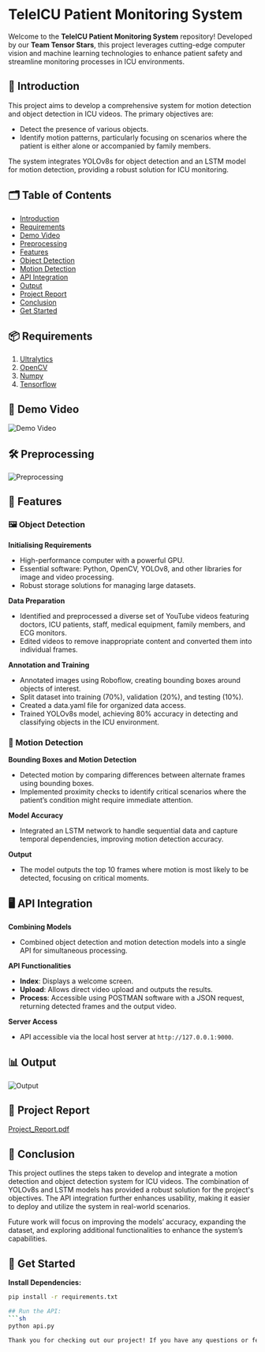 # TeleICU Patient Monitoring System
Welcome to the **TeleICU Patient Monitoring System** repository! Developed by our **Team Tensor Stars**, this project leverages cutting-edge computer vision and machine learning technologies to enhance patient safety and streamline monitoring processes in ICU environments.

## 📄 Introduction
This project aims to develop a comprehensive system for motion detection and object detection in ICU videos. The primary objectives are:
- Detect the presence of various objects.
- Identify motion patterns, particularly focusing on scenarios where the patient is either alone or accompanied by family members.

The system integrates YOLOv8s for object detection and an LSTM model for motion detection, providing a robust solution for ICU monitoring.

## 🗂 Table of Contents
- [Introduction](#-introduction)
- [Requirements](#-requirements)
- [Demo Video](#-demo-video)
- [Preprocessing](#-preprocessing)
- [Features](#-features)
- [Object Detection](#-object-detection)
- [Motion Detection](#-motion-detection)
- [API Integration](#-api-integration)
- [Output](#-output)
- [Project Report](#-project-report)
- [Conclusion](#-conclusion)
- [Get Started](#-get-started)

## 📦 Requirements
1. [Ultralytics](https://docs.ultralytics.com/)
2. [OpenCV](https://docs.opencv.org/4.x/)
3. [Numpy](https://numpy.org/doc/)
4. [Tensorflow](https://www.tensorflow.org/api_docs)

## 🎥 Demo Video
![Demo Video](https://github.com/AritriPodde2210/TeleICU-Patient-Monitoring-System/assets/123970201/4fd1526b-b4e5-46de-901f-51a98cf9818f)

## 🛠 Preprocessing
![Preprocessing](https://github.com/AritriPodde2210/TeleICU-Patient-Monitoring-System/assets/123970201/2a31e784-deb7-411c-a15a-beb4e1d2e474)

## 🎯 Features

### 🖼 Object Detection
**Initialising Requirements**
- High-performance computer with a powerful GPU.
- Essential software: Python, OpenCV, YOLOv8, and other libraries for image and video processing.
- Robust storage solutions for managing large datasets.

**Data Preparation**
- Identified and preprocessed a diverse set of YouTube videos featuring doctors, ICU patients, staff, medical equipment, family members, and ECG monitors.
- Edited videos to remove inappropriate content and converted them into individual frames.

**Annotation and Training**
- Annotated images using Roboflow, creating bounding boxes around objects of interest.
- Split dataset into training (70%), validation (20%), and testing (10%).
- Created a data.yaml file for organized data access.
- Trained YOLOv8s model, achieving 80% accuracy in detecting and classifying objects in the ICU environment.

### 🏃 Motion Detection
**Bounding Boxes and Motion Detection**
- Detected motion by comparing differences between alternate frames using bounding boxes.
- Implemented proximity checks to identify critical scenarios where the patient’s condition might require immediate attention.

**Model Accuracy**
- Integrated an LSTM network to handle sequential data and capture temporal dependencies, improving motion detection accuracy.

**Output**
- The model outputs the top 10 frames where motion is most likely to be detected, focusing on critical moments.

## 🖥️ API Integration
**Combining Models**
- Combined object detection and motion detection models into a single API for simultaneous processing.

**API Functionalities**
- **Index**: Displays a welcome screen.
- **Upload**: Allows direct video upload and outputs the results.
- **Process**: Accessible using POSTMAN software with a JSON request, returning detected frames and the output video.

**Server Access**
- API accessible via the local host server at `http://127.0.0.1:9000`.

## 📊 Output
![Output](https://github.com/AritriPodde2210/TeleICU-Patient-Monitoring-System/assets/123970201/819a41cb-b4d0-45fe-9d5a-ea6ebfd87f3e)

## 📝 Project Report
[Project_Report.pdf](https://github.com/user-attachments/files/16093663/Project_Report.pdf)

## 🏁 Conclusion
This project outlines the steps taken to develop and integrate a motion detection and object detection system for ICU videos. The combination of YOLOv8s and LSTM models has provided a robust solution for the project's objectives. The API integration further enhances usability, making it easier to deploy and utilize the system in real-world scenarios.

Future work will focus on improving the models’ accuracy, expanding the dataset, and exploring additional functionalities to enhance the system’s capabilities.

## 🚀 Get Started

**Install Dependencies:**

```sh
pip install -r requirements.txt

## Run the API:
```sh
python api.py

Thank you for checking out our project! If you have any questions or feedback, feel free to reach out to us.

